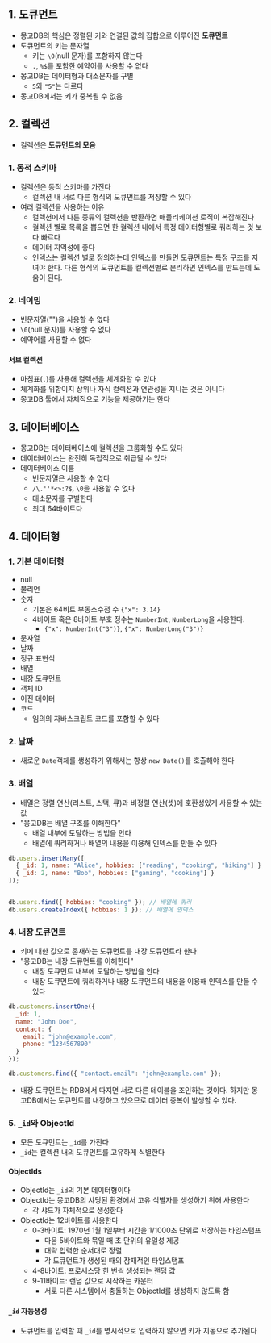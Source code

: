 ## 1. 도큐먼트
- 몽고DB의 핵심은 정렬된 키와 연결된 값의 집합으로 이루어진 **도큐먼트**
- 도큐먼트의 키는 문자열
	- 키는 `\0`(null 문자)를 포함하지 않는다
	- `.`, `%$`를 포함한 예약어를 사용할 수 없다
- 몽고DB는 데이터형과 대소문자를 구별
	- `5`와 `"5"`는 다르다
- 몽고DB에서는 키가 중복될 수 없음
## 2. 컬렉션
- 컬렉션은 **도큐먼트의 모음**
### 1. 동적 스키마
- 컬렉션은 동적 스키마를 가진다
	- 컬렉션 내 서로 다른 형식의 도큐먼트를 저장할 수 있다
- 여러 컬렉션을 사용하는 이유
	- 컬렉션에서 다른 종류의 컬렉션을 반환하면 애플리케이션 로직이 복잡해진다
	- 컬렉션 별로 목록을 뽑으면 한 컬렉션 내에서 특정 데이터형별로 쿼리하는 것 보다 빠르다
	- 데이터 지역성에 좋다
	- 인덱스는 컬렉션 별로 정의하는데 인덱스를 만들면 도큐먼트는 특정 구조를 지녀야 한다. 다른 형식의 도큐먼트를 컬렉션별로 분리하면 인덱스를 만드는데 도움이 된다.
### 2. 네이밍
- 빈문자열("")을 사용할 수 없다
- `\0`(null 문자)를 사용할 수 없다
- 예약어를 사용할 수 없다
#### 서브 컬렉션
- 마침표(`.`)를 사용해 컬렉션을 체계화할 수 있다
- 체계화를 위함이지 상위나 자식 컬렉션과 연관성을 지니는 것은 아니다
- 몽고DB 툴에서 자체적으로 기능을 제공하기는 한다
## 3. 데이터베이스
- 몽고DB는 데이터베이스에 컬렉션을 그룹화할 수도 있다
- 데이터베이스는 완전히 독립적으로 취급될 수 있다
- 데이터베이스 이름
	- 빈문자열은 사용할 수 없다
	- `/\.''*<>:?$`, `\0`을 사용할 수 없다
	- 대소문자를 구별한다
	- 최대 64바이트다
## 4. 데이터형
### 1. 기본 데이터형
- null
- 불리언
- 숫자
	- 기본은 64비트 부동소수점 수 `{"x": 3.14}`
	- 4바이트 혹은 8바이트 부호 정수는 `NumberInt`, `NumberLong`을 사용한다.
		- `{"x": NumberInt("3")}`, `{"x": NumberLong("3")}`
- 문자열
- 날짜
- 정규 표현식
- 배열
- 내장 도큐먼트
- 객체 ID
- 이진 데이터
- 코드
	- 임의의 자바스크립트 코드를 포함할 수 있다
### 2. 날짜
- 새로운 `Date`객체를 생성하기 위해서는 항상 `new Date()`를 호출해야 한다
### 3. 배열
- 배열은 정렬 연산(리스트, 스택, 큐)과 비정렬 연산(셋)에 호환성있게 사용할 수 있는 값
- "몽고DB는 배열 구조를 이해한다"
	- 배열 내부에 도달하는 방법을 안다
	- 배열에 쿼리하거나 배열의 내용을 이용해 인덱스를 만들 수 있다
```javascript
db.users.insertMany([
  { _id: 1, name: "Alice", hobbies: ["reading", "cooking", "hiking"] },
  { _id: 2, name: "Bob", hobbies: ["gaming", "cooking"] }
]);


db.users.find({ hobbies: "cooking" }); // 배열에 쿼리
db.users.createIndex({ hobbies: 1 }); // 배열에 인덱스
```

### 4. 내장 도큐먼트
- 키에 대한 값으로 존재하는 도큐먼트를 내장 도큐먼트라 한다
- "몽고DB는 내장 도큐먼트를 이해한다"
	- 내장 도큐먼트 내부에 도달하는 방법을 안다
	- 내장 도큐먼트에 쿼리하거나 내장 도큐먼트의 내용을 이용해 인덱스를 만들 수 있다
```javascript
db.customers.insertOne({
  _id: 1,
  name: "John Doe",
  contact: {
    email: "john@example.com",
    phone: "1234567890"
  }
});

db.customers.find({ "contact.email": "john@example.com" });
```
- 내장 도큐먼트는 RDB에서 따지면 서로 다른 테이블을 조인하는 것이다. 하지만 몽고DB에서는 도큐먼트를 내장하고 있으므로 데이터 중복이 발생할 수 있다.
### 5.  `_id`와 ObjectId
- 모든 도큐먼트는 `_id`를 가진다
- `_id`는 컬렉션 내의 도큐먼트를 고유하게 식별한다
#### ObjectIds
- ObjectId는 `_id`의 기본 데이터형이다
- ObjectId는 몽고DB의 샤딩된 환경에서 고유 식별자를 생성하기 위해 사용한다
	- 각 샤드가 자체적으로 생성한다
- ObjectId는 12바이트를 사용한다
	- 0-3바이트: 1970년 1월 1일부터 시간을 1/1000초 단위로 저장하는 타임스탬프
		- 다음 5바이트와 묶일 때 초 단위의 유일성 제공
		- 대략 입력한 순서대로 정렬
		- 각 도큐먼트가 생성된 때의 잠재적인 타임스탬프
	- 4-8바이트: 프로세스당 한 번씩 생성되는 랜덤 값
	- 9-11바이트: 랜덤 값으로 시작하는 카운터
		- 서로 다른 시스템에서 충돌하는 ObjectId를 생성하지 않도록 함
#### `_id` 자동생성
- 도큐먼트를 입력할 때 `_id`를 명시적으로 입력하지 않으면 키가 지동으로 추가된다